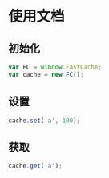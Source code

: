 # 使用文档

## 初始化


```js
var FC = window.FastCache;
var cache = new FC();

```

## 设置

```js
cache.set('a', 100);
```

## 获取

```js
cache.get('a');
```